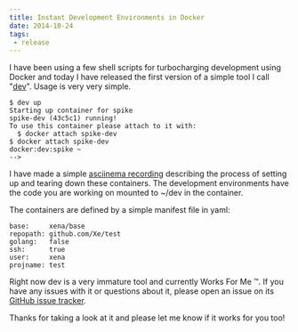 ```yaml
---
title: Instant Development Environments in Docker
date: 2014-10-24
tags:
 - release
---
```


I have been using a few shell scripts for turbocharging development
using Docker and today I have released the first version of a simple
tool I call "[dev](https://github.com/Xe/dev)". Usage is very very simple.

```
$ dev up
Starting up container for spike
spike-dev (43c5c1) running!
To use this container please attach to it with:
  $ docker attach spike-dev
$ docker attach spike-dev
docker:dev:spike ~
-->
```

I have made a simple [asciinema
recording](https://asciinema.org/a/13158) describing the process of setting up and tearing down
these containers. The development environments have the code you are
working on mounted to \~/dev in the container.

The containers are defined by a simple manifest file in yaml:

```
base:     xena/base
repopath: github.com/Xe/test
golang:   false
ssh:      true
user:     xena
projname: test
```

Right now dev is a very immature tool and currently Works For Me ™. If
you have any issues with it or questions about it, please open an issue
on its [GitHub issue
tracker](https://github.com/Xe/dev/issues/new).

Thanks for taking a look at it and please let me know if it works for
you too!
